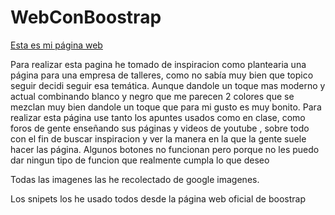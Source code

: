 # WebConBoostrap

[Esta es mi página web](https://marcosmoralesaragon.github.io/WebConBoostrap/)


Para realizar esta pagina he tomado de inspiracion como plantearia una página para una empresa de talleres, como no sabía muy bien que topico seguir decidi seguir esa temática.
Aunque dandole un toque mas moderno y actual combinando blanco y negro que me parecen 2 colores que se mezclan muy bien dandole un toque que para mi gusto es muy bonito.
Para realizar esta página use tanto los apuntes usados como en clase, como foros de gente enseñando sus páginas y videos de youtube , sobre todo con el fin de buscar inspiracion
y ver la manera en la que la gente suele hacer las página. Algunos botones no funcionan pero porque no les puedo dar ningun tipo de funcion que realmente cumpla lo que deseo

Todas las imagenes las he recolectado de google imagenes.

Los snipets los he usado todos desde la página web oficial de boostrap
